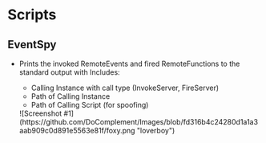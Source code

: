 # Scripts
## EventSpy
- Prints the invoked RemoteEvents and fired RemoteFunctions to the standard output with 
  Includes:   
  - Calling Instance with call type (InvokeServer, FireServer)
  - Path of Calling Instance
  - Path of Calling Script (for spoofing)   
   
   <div style = "height:70 ; width:70">
  ![Screenshot #1](https://github.com/DoComplement/Images/blob/fd316b4c24280d1a1a3aab909c0d891e5563e81f/foxy.png "loverboy")
